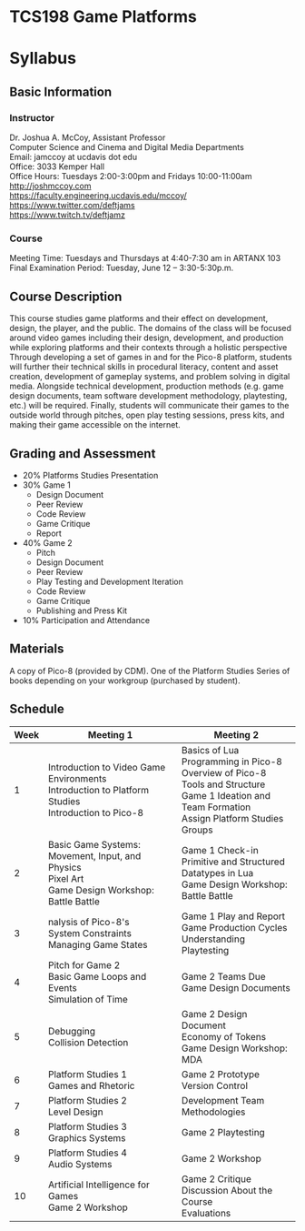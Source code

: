 # TCS198 Game Platforms

# Syllabus
## Basic Information

### Instructor
Dr. Joshua A. McCoy, Assistant Professor  
Computer Science and Cinema and Digital Media Departments  
Email: jamccoy at ucdavis dot edu  
Office: 3033 Kemper Hall  
Office Hours: Tuesdays 2:00-3:00pm and Fridays 10:00-11:00am  
http://joshmccoy.com  
https://faculty.engineering.ucdavis.edu/mccoy/  
https://www.twitter.com/deftjams  
https://www.twitch.tv/deftjamz  


### Course
Meeting Time: Tuesdays and Thursdays at 4:40-7:30 am in ARTANX 103 
Final Examination Period: Tuesday, June 12 – 3:30-5:30p.m.

## Course Description
This course studies game platforms and their effect on development, design, the player, and the public. The domains of the class will be focused around video games including their design, development, and production while exploring platforms and their contexts through a holistic perspective  Through developing a set of games in and for the Pico-8 platform, students will further their technical skills in procedural literacy, content and asset creation, development of gameplay systems, and problem solving in digital media. Alongside technical development, production methods (e.g. game design documents, team software development methodology, playtesting, etc.) will be required. Finally, students will communicate their games to the outside world through pitches, open play testing sessions, press kits, and making their game accessible on the internet.

## Grading and Assessment
* 20% Platforms Studies Presentation
* 30% Game 1
  * Design Document
  * Peer Review
  * Code Review 
  * Game Critique
  * Report
* 40% Game 2
  * Pitch
  * Design Document
  * Peer Review
  * Play Testing and Development Iteration
  * Code Review
  * Game Critique
  * Publishing and Press Kit
* 10% Participation and Attendance

## Materials

A copy of Pico-8 (provided by CDM).
One of the Platform Studies Series of books depending on your workgroup (purchased by student).  

## Schedule

Week |	Meeting 1	| Meeting 2
----- | ------ | ------
1	| Introduction to Video Game Environments <br>Introduction to Platform Studies <br>Introduction to Pico-8<br>  | Basics of Lua Programming in Pico-8 <br>Overview of Pico-8 Tools and Structure<br>Game 1 Ideation and Team Formation<br>Assign Platform Studies Groups<br>
2 | Basic Game Systems: Movement, Input, and Physics<br>Pixel Art<br>Game Design Workshop: Battle Battle |Game 1 Check-in<br>Primitive and Structured Datatypes in Lua<br>Game Design Workshop: Battle Battle
3 | nalysis of Pico-8's<br>System Constraints<br>Managing Game States|Game 1 Play and Report<br>Game Production Cycles<br>Understanding Playtesting
4 | Pitch for Game 2<br>Basic Game Loops and Events<br>Simulation of Time | Game 2 Teams Due<br>Game Design Documents
5 | Debugging<br>Collision Detection | Game 2 Design Document<br>Economy of Tokens<br>Game Design Workshop: MDA
6 | Platform Studies 1<br>Games and Rhetoric | Game 2 Prototype<br>Version Control
7 | Platform Studies 2<br>Level Design | Development Team Methodologies
8 | Platform Studies 3<br>Graphics Systems | Game 2 Playtesting
9 | Platform Studies 4<br>Audio Systems | Game 2 Workshop
10 | Artificial Intelligence for Games<br>Game 2 Workshop | Game 2 Critique<br>Discussion About the Course<br>Evaluations
